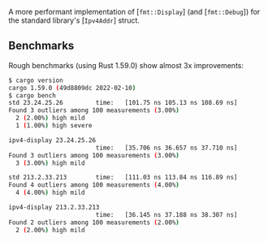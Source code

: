 A more performant implementation of [`fmt::Display`] (and [`fmt::Debug`])
for the standard library's [`Ipv4Addr`] struct.

## Benchmarks

Rough benchmarks (using Rust 1.59.0) show almost 3x improvements:

```bash
$ cargo version
cargo 1.59.0 (49d8809dc 2022-02-10)
$ cargo bench
std 23.24.25.26         time:   [101.75 ns 105.13 ns 108.69 ns]
Found 3 outliers among 100 measurements (3.00%)
  2 (2.00%) high mild
  1 (1.00%) high severe

ipv4-display 23.24.25.26
                        time:   [35.706 ns 36.657 ns 37.710 ns]
Found 3 outliers among 100 measurements (3.00%)
  3 (3.00%) high mild

std 213.2.33.213        time:   [111.03 ns 113.84 ns 116.89 ns]
Found 4 outliers among 100 measurements (4.00%)
  4 (4.00%) high mild

ipv4-display 213.2.33.213
                        time:   [36.145 ns 37.188 ns 38.307 ns]
Found 2 outliers among 100 measurements (2.00%)
  2 (2.00%) high mild
```
